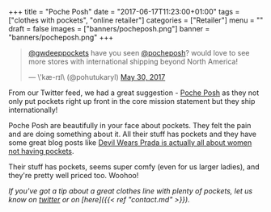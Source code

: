 +++
title = "Poche Posh"
date = "2017-06-17T11:23:00+01:00"
tags = ["clothes with pockets", "online retailer"]
categories = ["Retailer"]
menu = ""
draft = false
images = ["banners/pocheposh.png"]
banner = "banners/pocheposh.png"
+++

<blockquote class="twitter-tweet" data-lang="en"><p lang="en" dir="ltr"><a href="https://twitter.com/gwdeeppockets">@gwdeeppockets</a> have you seen <a href="https://twitter.com/pocheposh">@pocheposh</a>? would love to see more stores with international shipping beyond North America!</p>&mdash; \&#39;kæ-rɪl\ (@pohutukaryl) <a href="https://twitter.com/pohutukaryl/status/869457689436237824">May 30, 2017</a></blockquote>
<script async src="//platform.twitter.com/widgets.js" charset="utf-8"></script>

From our Twitter feed, we had a great suggestion - [Poche Posh](https://www.pocheposh.com/) as they not only put pockets right up front in the core mission statement but they ship internationally!

Poche Posh are beautifully in your face about pockets. They felt the pain and are doing something about it. All their stuff has pockets and they have some great blog posts like [Devil Wears Prada is actually all about women not having pockets](https://www.pocheposh.com/blogs/news/devil-wears-prada).

Their stuff has pockets, seems super comfy (even for us larger ladies), and they're pretty well priced too. Woohoo!

*If you've got a tip about a great clothes line with plenty of pockets, let us know on [twitter](https://twitter.com/gwdeeppockets) or on [here]({{< ref "contact.md" >}}).*